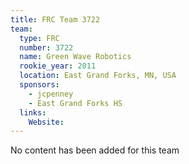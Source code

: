 ```yaml
---
title: FRC Team 3722
team:
  type: FRC
  number: 3722
  name: Green Wave Robotics
  rookie_year: 2011
  location: East Grand Forks, MN, USA
  sponsors:
    - jcpenney
    - East Grand Forks HS
  links:
    Website: 
---
```

No content has been added for this team